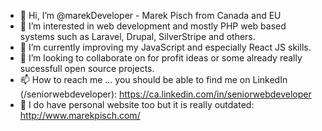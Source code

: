 - 👋 Hi, I’m @marekDeveloper - Marek Pisch from Canada and EU
- 👀 I’m interested in web development and mostly PHP web based systems such as Laravel, Drupal, SilverStripe and others.
- 🌱 I’m currently improving my JavaScript and especially React JS skills.
- 💞️ I’m looking to collaborate on for profit ideas or some already really sucessfull open source projects.
- 📫 How to reach me ... you should be able to find me on LinkedIn (/seniorwebdeveloper): https://ca.linkedin.com/in/seniorwebdeveloper 
- 🍺 I do have personal website too but it is really outdated: http://www.marekpisch.com/

<!---
marekDeveloper/marekDeveloper is a ✨ special ✨ repository because its `README.md` (this file) appears on your GitHub profile.
You can click the Preview link to take a look at your changes.
--->
